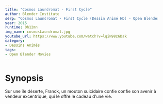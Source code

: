 ```yaml
---
title: "Cosmos Laundromat - First Cycle"
author: Blender Institute
serp: "Cosmos Laundromat - First Cycle (Dessin Animé HD) - Open Blender Movies"
year: 2015
runtime: 0h12mn
img_name: cosmosLaundromat.jpg
youtube_url: https://www.youtube.com/watch?v=lqiN98z6Dak
category:
- Dessins Animés
tags:
- Open Blender Movies
---
```


# Synopsis
Sur une île déserte, Franck, un mouton suicidaire confie confie son avenir à vendeur excentrique, qui le offre le cadeau d'une vie.
